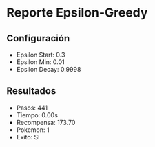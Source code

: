 # Reporte Epsilon-Greedy
## Configuración
- Epsilon Start: 0.3
- Epsilon Min: 0.01
- Epsilon Decay: 0.9998

## Resultados
- Pasos: 441
- Tiempo: 0.00s
- Recompensa: 173.70
- Pokemon: 1
- Exito: SI
